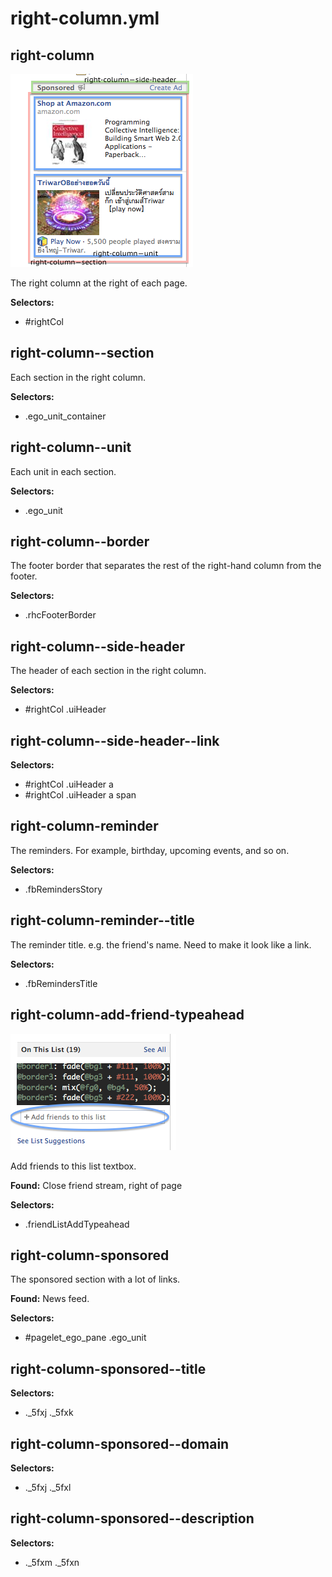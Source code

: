 # right-column.yml



## right-column

![docs/images/components/right-column.png](../images/components/right-column.png)


The right column at the right of each page.


__Selectors:__

 * #rightCol



## right-column--section


Each section in the right column.


__Selectors:__

 * .ego_unit_container



## right-column--unit


Each unit in each section.


__Selectors:__

 * .ego_unit



## right-column--border


The footer border that separates the rest of the right-hand column from the footer.


__Selectors:__

 * .rhcFooterBorder



## right-column--side-header


The header of each section in the right column.


__Selectors:__

 * #rightCol .uiHeader



## right-column--side-header--link

__Selectors:__

 * #rightCol .uiHeader a
 * #rightCol .uiHeader a span



## right-column-reminder


The reminders. For example, birthday, upcoming events, and so on.


__Selectors:__

 * .fbRemindersStory



## right-column-reminder--title


The reminder title. e.g. the friend's name.
Need to make it look like a link.


__Selectors:__

 * .fbRemindersTitle



## right-column-add-friend-typeahead

![docs/images/components/right-column-add-friend-typeahead.png](../images/components/right-column-add-friend-typeahead.png)


Add friends to this list textbox.


__Found:__ Close friend stream, right of page

__Selectors:__

 * .friendListAddTypeahead



## right-column-sponsored


The sponsored section with a lot of links.


__Found:__ News feed.

__Selectors:__

 * #pagelet_ego_pane .ego_unit



## right-column-sponsored--title

__Selectors:__

 * ._5fxj ._5fxk



## right-column-sponsored--domain

__Selectors:__

 * ._5fxj ._5fxl



## right-column-sponsored--description

__Selectors:__

 * ._5fxm ._5fxn

